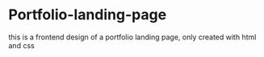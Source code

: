 # Portfolio-landing-page
this is a frontend design of a portfolio landing page, only created with html and css

